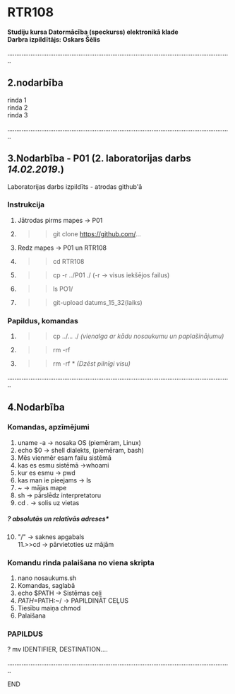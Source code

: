 # RTR108
**Studiju kursa Datormācība (speckurss) elektronikā klade**  
**Darbra izpildītājs: Oskars Šēlis**

..............................................................................................................................  

## **2.nodarbība**

rinda 1  
rinda 2  
rinda 3  

..............................................................................................................................  
## **3.Nodarbība - P01** (2. laboratorijas darbs *14.02.2019*.)

Laboratorijas darbs izpildīts - atrodas github'ā

### **Instrukcija**
1. Jātrodas pirms mapes -> P01
2. >>git clone https://github.com/...
3. Redz mapes -> P01 un RTR108
4. >>cd RTR108
5. >>cp -r ../P01 ./ (-r -> visus iekšējos failus)
6. >>ls PO1/
7. >>git-upload datums_15_32(laiks)


### **Papildus, komandas**  
1. >>cp ../..*.* ./ *(vienalga ar kādu nosaukumu un paplašinājumu)*  
2. >>rm -rf
3. >>rm -rf * *(Dzēst pilnīgi visu)*

..............................................................................................................................  

## **4.Nodarbība**

### **Komandas, apzīmējumi**

1. uname -a  ->  nosaka OS  (piemēram, Linux)
2. echo $0  ->  shell dialekts, (piemēram, bash)  
3. Mēs vienmēr esam failu sistēmā  
4. kas es esmu sistēmā ->whoami  
5. kur es esmu  ->  pwd  
6. kas man ie pieejams  ->  ls  
7. ~  ->  mājas mape  
8. sh  ->  pārslēdz interpretatoru    
9. cd .  ->  solis uz vietas    

##### *? absolutās un relatīvās adreses**      

10. "/" -> saknes apgabals   
11.>>cd -> pārvietoties uz mājām   

### Komandu rinda palaišana no viena skripta  

1. nano nosaukums.sh   
2. Komandas, saglabā   
3. echo $PATH  ->  Sistēmas ceļi   
4. $PATH =$PATH:~/  ->  PAPILDINĀT CEĻUS    
5. Tiesību maiņa chmod  
6. Palaišana  


### **PAPILDUS**    
? mv  IDENTIFIER, DESTINATION....   

..............................................................................................................................  


END  
